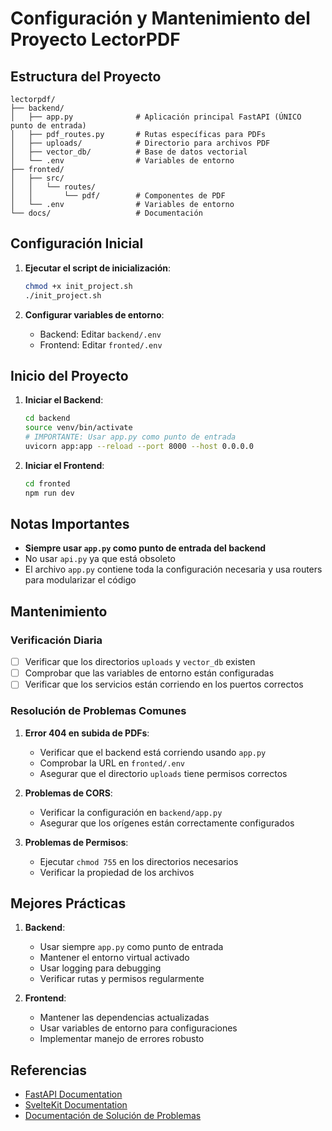 # Configuración y Mantenimiento del Proyecto LectorPDF

## Estructura del Proyecto
```
lectorpdf/
├── backend/
│   ├── app.py              # Aplicación principal FastAPI (ÚNICO punto de entrada)
│   ├── pdf_routes.py       # Rutas específicas para PDFs
│   ├── uploads/            # Directorio para archivos PDF
│   ├── vector_db/          # Base de datos vectorial
│   └── .env                # Variables de entorno
├── fronted/
│   ├── src/
│   │   └── routes/
│   │       └── pdf/        # Componentes de PDF
│   └── .env                # Variables de entorno
└── docs/                   # Documentación
```

## Configuración Inicial

1. **Ejecutar el script de inicialización**:
   ```bash
   chmod +x init_project.sh
   ./init_project.sh
   ```

2. **Configurar variables de entorno**:
   - Backend: Editar `backend/.env`
   - Frontend: Editar `fronted/.env`

## Inicio del Proyecto

1. **Iniciar el Backend**:
   ```bash
   cd backend
   source venv/bin/activate
   # IMPORTANTE: Usar app.py como punto de entrada
   uvicorn app:app --reload --port 8000 --host 0.0.0.0
   ```

2. **Iniciar el Frontend**:
   ```bash
   cd fronted
   npm run dev
   ```

## Notas Importantes
- **Siempre usar `app.py` como punto de entrada del backend**
- No usar `api.py` ya que está obsoleto
- El archivo `app.py` contiene toda la configuración necesaria y usa routers para modularizar el código

## Mantenimiento

### Verificación Diaria
- [ ] Verificar que los directorios `uploads` y `vector_db` existen
- [ ] Comprobar que las variables de entorno están configuradas
- [ ] Verificar que los servicios están corriendo en los puertos correctos

### Resolución de Problemas Comunes

1. **Error 404 en subida de PDFs**:
   - Verificar que el backend está corriendo usando `app.py`
   - Comprobar la URL en `fronted/.env`
   - Asegurar que el directorio `uploads` tiene permisos correctos

2. **Problemas de CORS**:
   - Verificar la configuración en `backend/app.py`
   - Asegurar que los orígenes están correctamente configurados

3. **Problemas de Permisos**:
   - Ejecutar `chmod 755` en los directorios necesarios
   - Verificar la propiedad de los archivos

## Mejores Prácticas

1. **Backend**:
   - Usar siempre `app.py` como punto de entrada
   - Mantener el entorno virtual activado
   - Usar logging para debugging
   - Verificar rutas y permisos regularmente

2. **Frontend**:
   - Mantener las dependencias actualizadas
   - Usar variables de entorno para configuraciones
   - Implementar manejo de errores robusto

## Referencias
- [FastAPI Documentation](https://fastapi.tiangolo.com/)
- [SvelteKit Documentation](https://kit.svelte.dev/)
- [Documentación de Solución de Problemas](./pdf-upload-troubleshooting.md) 
